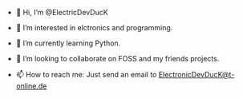 - 👋 Hi, I’m @ElectricDevDucK

- 👀 I’m interested in elctronics and programming.
- 🌱 I’m currently learning Python.
- 💞️ I’m looking to collaborate on FOSS and my friends projects.

- 📫 How to reach me: Just send an email to ElectronicDevDucK@t-online.de

<!---
ElectricDevDucK/ElectricDevDucK is a ✨ special ✨ repository because its `README.md` (this file) appears on your GitHub profile.
You can click the Preview link to take a look at your changes.
--->
